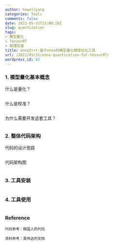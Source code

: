 ```yaml
---
author: howellyang
categories: Tools
comments: false
date: 2022-05-31T23:00:20Z
slug: quantization
tags:
- 模型量化
- TensorRT
- 推理加速
title: onnx2trt-基于onnx的模型量化精度优化工具
url: /2022/05/31/onnx-quantization-for-tensorRT/
wordpress_id: 81
---
```


### 1. 模型量化基本概念 ###   

什么是量化？

```

```

什么是校准？
```

```

为什么需要开发这套工具？
```

```

### 2. 整体代码架构 ###   

代码的设计思路  
```

```

代码架构图  
```

```

### 3. 工具安装 ###   

```

```

### 4. 工具使用 ###

```

```

### Reference ###
```
代码参考：韩国人的代码

资料参考：英伟达的文档
```